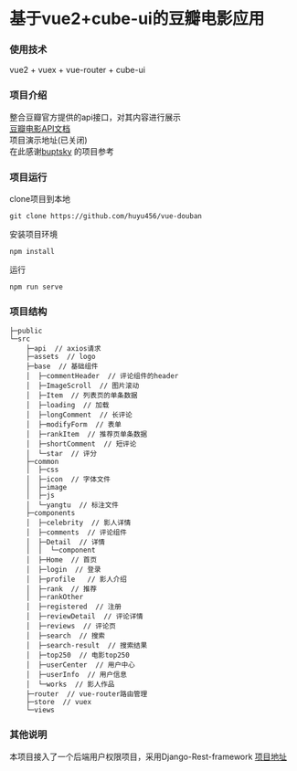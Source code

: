 # 基于vue2+cube-ui的豆瓣电影应用  
###  使用技术  
vue2 + vuex + vue-router + cube-ui  
###  项目介绍  
整合豆瓣官方提供的api接口，对其内容进行展示  
[豆瓣电影API文档](https://www.doubanapi.com/movie.html)  
项目演示地址(已关闭)  
在此感谢[buptsky](https://github.com/buptsky/vue-douban-movie) 的项目参考  
### 项目运行
clone项目到本地  
```gitexclude
git clone https://github.com/huyu456/vue-douban
```
安装项目环境  
```gitexclude
npm install
```
运行
```gitexclude
npm run serve
```
### 项目结构   
```gitexclude
├─public  
└─src  
    ├─api  // axios请求
    ├─assets  // logo
    ├─base  // 基础组件
    │  ├─commentHeader  // 评论组件的header
    │  ├─ImageScroll  // 图片滚动
    │  ├─Item  // 列表页的单条数据
    │  ├─loading  // 加载
    │  ├─longComment  // 长评论
    │  ├─modifyForm  // 表单
    │  ├─rankItem  // 推荐页单条数据
    │  ├─shortComment  // 短评论
    │  └─star  // 评分
    ├─common  
    │  ├─css  
    │  ├─icon  // 字体文件
    │  ├─image  
    │  ├─js  
    │  └─yangtu  // 标注文件
    ├─components  
    │  ├─celebrity  // 影人详情
    │  ├─comments  // 评论组件
    │  ├─Detail  // 详情
    │  │  └─component  
    │  ├─Home  // 首页
    │  ├─login  // 登录
    │  ├─profile   // 影人介绍
    │  ├─rank  // 推荐
    │  ├─rankOther  
    │  ├─registered  // 注册
    │  ├─reviewDetail  // 评论详情
    │  ├─reviews  // 评论页
    │  ├─search  // 搜索
    │  ├─search-result  // 搜索结果
    │  ├─top250  // 电影top250
    │  ├─userCenter  // 用户中心
    │  ├─userInfo  // 用户信息
    │  └─works  // 影人作品
    ├─router  // vue-router路由管理
    ├─store  // vuex
    └─views 
``` 
###  其他说明
本项目接入了一个后端用户权限项目，采用Django-Rest-framework
[项目地址](https://github.com/huyu456/douban)


